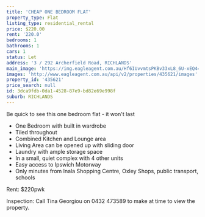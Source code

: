 ```yaml
---
title: 'CHEAP ONE BEDROOM FLAT'
property_type: Flat
listing_type: residential_rental
price: $220.00
rent: '220.0'
bedrooms: 1
bathrooms: 1
cars: 1
status: Let
address: '3 / 292 Archerfield Road, RICHLANDS'
main_image: 'https://img.eagleagent.com.au/Hf6IUvvmtsPKBv33xL8_6U-xEQ4=/1280x854/smart/https://s3-us-west-2.amazonaws.com/eagleagent-orig/images/6826180/415382119-image-M.jpg'
images: 'http://www.eagleagent.com.au/api/v2/properties/435621/images'
property_id: '435621'
price_search: null
id: 3dca9fdb-0da1-4528-87e9-bd82e69e998f
suburb: RICHLANDS
---
```

Be quick to see this one bedroom flat - it won't last

* One Bedroom with built in wardrobe
* Tiled throughout
* Combined Kitchen and Lounge area
* Living Area can be opened up with sliding door
* Laundry with ample storage space
* In a small, quiet complex with 4 other units
* Easy access to Ipswich Motorway
* Only minutes from Inala Shopping Centre, Oxley Shops, public transport, schools

Rent: $220pwk

Inspection: Call Tina Georgiou on 0432 473589 to make at time to view the property.